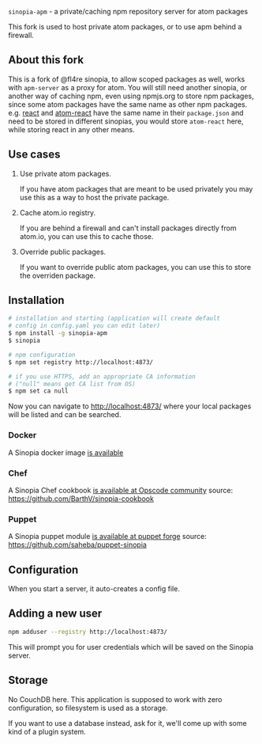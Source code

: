 `sinopia-apm` - a private/caching npm repository server for atom packages

This fork is used to host private atom packages, or to use apm behind a firewall.

## About this fork
This is a fork of @fl4re sinopia, to allow scoped packages as well, works with `apm-server` as a proxy for atom.
You will still need another sinopia, or another way of caching npm, even using npmjs.org to store npm packages, since some atom packages have the same name as other npm packages.
e.g. [react](https://github.com/facebook/react) and [atom-react](https://github.com/orktes/atom-react) have the same name in their `package.json` and need to be stored in different sinopias, you would store `atom-react` here, while storing react in any other means.

## Use cases

1. Use private atom packages.

   If you have atom packages that are meant to be used privately you may use this as a way to host the private package.

2. Cache atom.io registry.

   If you are behind a firewall and can't install packages directly from atom.io, you can use this to cache those.

3. Override public packages.

   If you want to override public atom packages, you can use this to store the overriden package.

## Installation

```bash
# installation and starting (application will create default
# config in config.yaml you can edit later)
$ npm install -g sinopia-apm
$ sinopia

# npm configuration
$ npm set registry http://localhost:4873/

# if you use HTTPS, add an appropriate CA information
# ("null" means get CA list from OS)
$ npm set ca null
```

Now you can navigate to [http://localhost:4873/](http://localhost:4873/) where your local packages will be listed and can be searched.

### Docker

A Sinopia docker image [is available](https://registry.hub.docker.com/u/keyvanfatehi/sinopia/)

### Chef

A Sinopia Chef cookbook [is available at Opscode community](http://community.opscode.com/cookbooks/sinopia) source: https://github.com/BarthV/sinopia-cookbook

### Puppet

A Sinopia puppet module [is available at puppet forge](http://forge.puppetlabs.com/saheba/sinopia) source: https://github.com/saheba/puppet-sinopia

## Configuration

When you start a server, it auto-creates a config file.

## Adding a new user

```bash
npm adduser --registry http://localhost:4873/
```

This will prompt you for user credentials which will be saved on the Sinopia server.

## Storage

No CouchDB here. This application is supposed to work with zero configuration, so filesystem is used as a storage.

If you want to use a database instead, ask for it, we'll come up with some kind of a plugin system.
